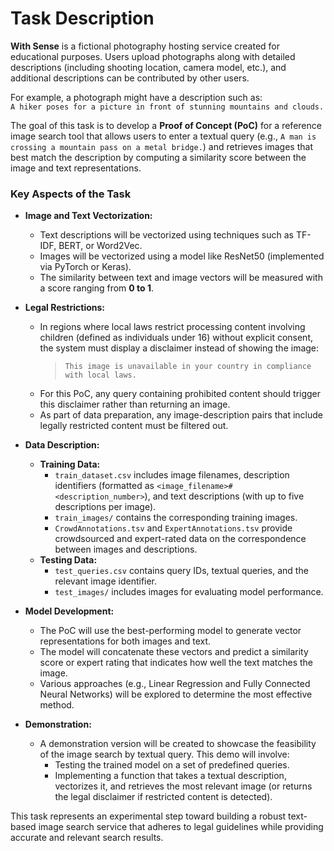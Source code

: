 # Task Description

**With Sense** is a fictional photography hosting service created for educational purposes. Users upload photographs along with detailed descriptions (including shooting location, camera model, etc.), and additional descriptions can be contributed by other users.

For example, a photograph might have a description such as:  
`A hiker poses for a picture in front of stunning mountains and clouds.`

The goal of this task is to develop a **Proof of Concept (PoC)** for a reference image search tool that allows users to enter a textual query (e.g., `A man is crossing a mountain pass on a metal bridge.`) and retrieves images that best match the description by computing a similarity score between the image and text representations.

### Key Aspects of the Task

- **Image and Text Vectorization:**  
  - Text descriptions will be vectorized using techniques such as TF-IDF, BERT, or Word2Vec.
  - Images will be vectorized using a model like ResNet50 (implemented via PyTorch or Keras).
  - The similarity between text and image vectors will be measured with a score ranging from **0 to 1**.

- **Legal Restrictions:**  
  - In regions where local laws restrict processing content involving children (defined as individuals under 16) without explicit consent, the system must display a disclaimer instead of showing the image:
    > `This image is unavailable in your country in compliance with local laws.`  
  - For this PoC, any query containing prohibited content should trigger this disclaimer rather than returning an image.
  - As part of data preparation, any image-description pairs that include legally restricted content must be filtered out.

- **Data Description:**  
  - **Training Data:**  
    - `train_dataset.csv` includes image filenames, description identifiers (formatted as `<image_filename>#<description_number>`), and text descriptions (with up to five descriptions per image).  
    - `train_images/` contains the corresponding training images.
    - `CrowdAnnotations.tsv` and `ExpertAnnotations.tsv` provide crowdsourced and expert-rated data on the correspondence between images and descriptions.
  - **Testing Data:**  
    - `test_queries.csv` contains query IDs, textual queries, and the relevant image identifier.
    - `test_images/` includes images for evaluating model performance.

- **Model Development:**  
  - The PoC will use the best-performing model to generate vector representations for both images and text.
  - The model will concatenate these vectors and predict a similarity score or expert rating that indicates how well the text matches the image.
  - Various approaches (e.g., Linear Regression and Fully Connected Neural Networks) will be explored to determine the most effective method.

- **Demonstration:**  
  - A demonstration version will be created to showcase the feasibility of the image search by textual query. This demo will involve:
    - Testing the trained model on a set of predefined queries.
    - Implementing a function that takes a textual description, vectorizes it, and retrieves the most relevant image (or returns the legal disclaimer if restricted content is detected).

This task represents an experimental step toward building a robust text-based image search service that adheres to legal guidelines while providing accurate and relevant search results.
